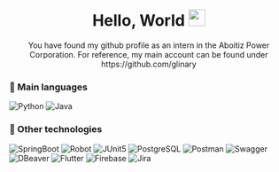 <h1 align='center'>Hello, World <img src="https://em-content.zobj.net/source/animated-noto-color-emoji/356/smiling-face-with-smiling-eyes_1f60a.gif" width="30"></h1>

<!-- I should start using gifs more often... -->
<p align='center'>You have found my github profile as an intern in the Aboitiz Power Corporation. For reference, my main account can be found under https://github.com/glinary</strong></em> </sup></p>

[comment]: <this was taken from: https://home.aveek.io/GitHub-Profile-Badges/>
### 📙 Main languages

![Python](https://img.shields.io/badge/python-3670A0?style=for-the-badge&logo=python&logoColor=ffdd54)
![Java](https://img.shields.io/badge/java-%23ED8B00.svg?style=for-the-badge&logo=java&logoColor=white)

### 🤖 Other technologies

![SpringBoot](https://img.shields.io/badge/Spring%20Boot-6DB33F.svg?style=for-the-badge&logo=Spring-Boot&logoColor=white)
![Robot](https://img.shields.io/badge/Robot%20Framework-000000.svg?style=for-the-badge&logo=Robot-Framework&logoColor=white)
![JUnit5](https://img.shields.io/badge/JUnit5-25A162.svg?style=for-the-badge&logo=JUnit5&logoColor=white)
![PostgreSQL](https://img.shields.io/badge/PostgreSQL-4169E1.svg?style=for-the-badge&logo=PostgreSQL&logoColor=white)
![Postman](https://img.shields.io/badge/Postman-FF6C37.svg?style=for-the-badge&logo=Postman&logoColor=white)
![Swagger](https://img.shields.io/badge/Swagger-85EA2D.svg?style=for-the-badge&logo=Swagger&logoColor=black)
![DBeaver](https://img.shields.io/badge/DBeaver-382923.svg?style=for-the-badge&logo=DBeaver&logoColor=white)
![Flutter](https://img.shields.io/badge/Flutter-02569B.svg?style=for-the-badge&logo=Flutter&logoColor=white)
![Firebase](https://img.shields.io/badge/Firebase-FFCA28.svg?style=for-the-badge&logo=Firebase&logoColor=black)
![Jira](https://img.shields.io/badge/Jira-0052CC.svg?style=for-the-badge&logo=Jira&logoColor=white)

